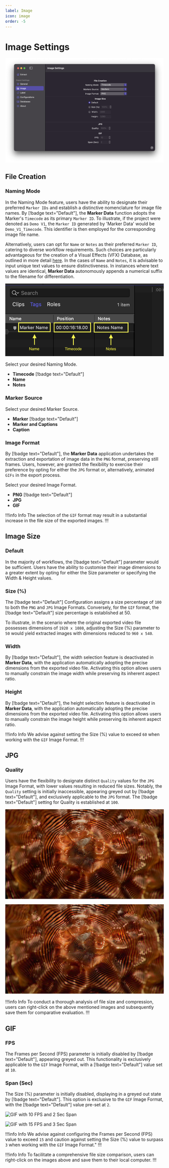 ```yaml
---
label: Image
icon: image
order: -5
---
```

# Image Settings

![Image Settings](/assets/md-image-settings.png)

## File Creation

### Naming Mode

In the Naming Mode feature, users have the ability to designate their preferred `Marker IDs` and establish a distinctive nomenclature for image file names. By [!badge text="Default"], the **Marker Data** function adopts the Marker's `Timecode` as its primary `Marker ID`. To illustrate, if the project were denoted as `Demo V1`, the `Marker ID` generated by 'Marker Data' would be `Demo_V1_Timecode`. This identifier is then employed for the corresponding image file name.

Alternatively, users can opt for `Name` or `Notes` as their preferred `Marker ID`, catering to diverse workflow requirements. Such choices are particularly advantageous for the creation of a Visual Effects (VFX) Database, as outlined in more detail [here](/faq.md#what-is-the-appropriate-workflow-for-naming-vfx-ids). In the cases of `Name` and `Notes`, it is advisable to input unique text values to ensure distinctiveness. In instances where text values are identical, **Marker Data** autonomously appends a numerical suffix to the filename for differentiation.

![Selecting Naming Mode](/assets/md-image-settings_01.png)

Select your desired Naming Mode.
- **Timecode** [!badge text="Default"]
- **Name**
- **Notes**

### Marker Source

Select your desired Marker Source.
- **Marker** [!badge text="Default"]
- **Marker and Captions**
- **Caption**

### Image Format

By [!badge text="Default"], the **Marker Data** application undertakes the extraction and exportation of image data in the `PNG` format, preserving still frames. Users, however, are granted the flexibility to exercise their preference by opting for either the `JPG` format or, alternatively, animated `GIFs` in the export process.

Select your desired Image Format.
- **PNG** [!badge text="Default"]
- **JPG**
- **GIF**

!!!info Info
The selection of the `GIF` format may result in a substantial increase in the file size of the exported images.
!!!

## Image Size

### Default

In the majority of workflows, the [!badge text="Default"] parameter would be sufficient. Users have the ability to customise their image dimensions to a greater extent by opting for either the Size parameter or specifying the Width & Height values.

### Size (%)

The [!badge text="Default"] Configuration assigns a size percentage of `100` to both the `PNG` and `JPG` Image Formats. Conversely, for the `GIF` format, the [!badge text="Default"] size percentage is established at 50. 

To illustrate, in the scenario where the original exported video file possesses dimensions of `1920 x 1080`, adjusting the Size (%) parameter to `50` would yield extracted images with dimensions reduced to `960 x 540`.

### Width

By [!badge text="Default"], the width selection feature is deactivated in **Marker Data**, with the application automatically adopting the precise dimensions from the exported video file. Activating this option allows users to manually constrain the image width while preserving its inherent aspect ratio.

### Height

By [!badge text="Default"], the height selection feature is deactivated in **Marker Data**, with the application automatically adopting the precise dimensions from the exported video file. Activating this option allows users to manually constrain the image height while preserving its inherent aspect ratio.

!!!info Info
We advise against setting the Size (%) value to exceed `60` when working with the `GIF` Image Format.
!!!

## JPG

### Quality

Users have the flexibility to designate distinct `Quality` values for the `JPG` Image Format, with lower values resulting in reduced file sizes. Notably, the `Quality` setting is initially inaccessible, appearing greyed out by [!badge text="Default"], and exclusively applicable to the `JPG` format. The [!badge text="Default"] setting for Quality is established at `100`.

![Quality set to 100](/assets/md-image-settings_02.jpg) 

![Quality set to 10](/assets/md-image-settings_03.jpg)

!!!info Info
To conduct a thorough analysis of file size and compression, users can right-click on the above mentioned images and subsequently save them for comparative evaluation.
!!!

## GIF

### FPS

The Frames per Second (FPS) parameter is initially disabled by [!badge text="Default"], appearing greyed out. This functionality is exclusively applicable to the `GIF` Image Format, with a [!badge text="Default"] value set at `10`.

### Span (Sec)

The Size (%) parameter is initially disabled, displaying in a greyed out state by [!badge text="Default"]. This option is exclusive to the `GIF` Image Format, with the [!badge text="Default"] value pre-set at `2`.

![GIF with 10 FPS and 2 Sec Span](/assets/md-image-settings_04.gif) 

![GIF with 15 FPS and 3 Sec Span](/assets/md-image-settings_05.gif)

!!!info Info
We advise against configuring the Frames per Second (FPS) value to exceed `15` and caution against setting the Size (%) value to surpass `3` when working with the `GIF` Image Format."
!!!

!!!info Info
To facilitate a comprehensive file size comparison, users can right-click on the images above and save them to their local computer.
!!!